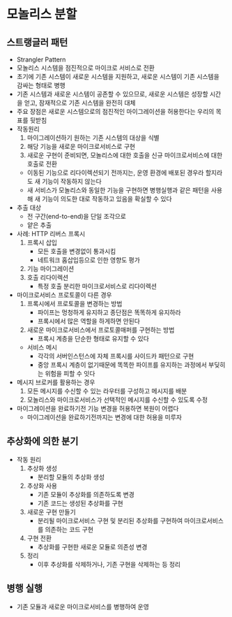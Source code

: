 # 모놀리스 분할
## 스트랭글러 패턴
- Strangler Pattern
- 모놀리스 시스템을 점진적으로 마이크로 서비스로 전환
- 초기에 기존 시스템이 새로운 시스템을 지원하고, 새로운 시스템이 기존 시스템을 감싸는 형태로 병행
- 기존 시스템과 새로운 시스템이 공존할 수 있으므로, 새로운 시스템은 성장할 시간을 얻고, 잠재적으로 기존 시스템을 완전히 대체
- 주요 장점은 새로운 시스템으로의 점진적인 마이그레이션을 허용한다는 우리의 목표를 뒷받침
- 작동원리
    1. 마이그레이션하기 원하는 기존 시스템의 대상을 식별
    2. 해당 기능을 새로운 마이크로서비스로 구현
    3. 새로운 구현이 준비되면, 모놀리스에 대한 호출을 신규 마이크로서비스에 대한 호출로 전환
    - 이동된 기능으로 리다이렉션되기 전까지는, 운영 환경에 배포된 경우라 할지라도 새 기능이 작동하지 않는다
    - 새 서비스가 모놀리스와 동일한 기능을 구현하면 병행실행과 같은 패턴을 사용해 새 기능이 의도한 대로 작동하고 있음을 확실할 수 있다
- 추출 대상
    - 전 구간(end-to-end)을 단일 조각으로
    - 얕은 추출
- 사례: HTTP 리버스 프록시
    1. 프록시 삽입
        - 모든 호출을 변경없이 통과시킴
        - 네트워크 홉삽입등으로 인한 영향도 평가
    2. 기능 마이그레이션
    3. 호출 리다이렉션
        - 특정 호출 분리한 마이크로서비스로 리다이렉션
- 마이크로서비스 프로토콜이 다른 경우
    1. 프록시에서 프로토콜을 변경하는 방법
        - 파이프는 멍청하게 유지하고 종단점은 똑똑하게 유지하라
        - 프록시에서 많은 역할을 하게하면 안된다
    2. 새로운 마이크로서비스에서 프로토콜매퍼를 구현하는 방법
        - 프록시 계층을 단순한 형태로 유지할 수 있다
    - 서비스 메시
        - 각각의 서버인스턴스에 자체 프록시를 사이드카 패턴으로 구현
        - 중앙 프록시 계층이 없기때문에 똑똑한 파이프를 유지하는 과정에서 부딪히는 위험을 피할 수 잇다
- 메시지 브로커를 활용하는 경우
    1. 모든 메시지를 수신할 수 있는 라우터를 구성하고 메시지를 배분
    2. 모놀리스와 마이크로서비스가 선택적인 메시지를 수신할 수 있도록 수정
- 마이그레이션을 완료하기전 기능 변경을 허용하면 복원이 어렵다
    - 마이그레이션을 완료하기전까지는 변경에 대한 허용을 미루자
## 추상화에 의한 분기
- 작동 원리
    1. 추상화 생성
        - 분리할 모듈의 추상화 생성
    2. 추상화 사용
        - 기존 모듈이 추상화를 의존하도록 변경
        - 기존 코드는 생성된 추상화를 구현
    3. 새로운 구현 만들기
        - 분리될 마이크로서비스 구현 및 분리된 추상화를 구현하여 마이크로서비스를 의존하는 코드 구현
    4. 구현 전환
        - 추상화를 구현한 새로운 모듈로 의존성 변경
    5. 정리
        - 이후 추상화를 삭제하거나, 기존 구현을 삭제하는 등 정리
## 병행 실행
- 기존 모듈과 새로운 마이크로서비스를 병행하여 운영



